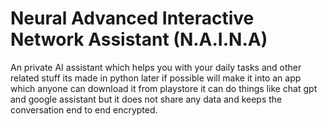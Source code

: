 # Neural Advanced Interactive Network Assistant (N.A.I.N.A)
An private AI assistant which helps you with your daily tasks and other related stuff its made in python later if possible will make it into an app which anyone can download it from playstore it can do things like chat gpt and google assistant but it does not share any data and keeps the conversation end to end encrypted. 
